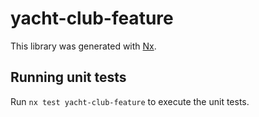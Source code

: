 # yacht-club-feature

This library was generated with [Nx](https://nx.dev).

## Running unit tests

Run `nx test yacht-club-feature` to execute the unit tests.

